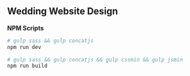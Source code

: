 ## Wedding Website Design

**NPM Scripts**
```bash
# gulp sass && gulp concatjs
npm run dev

# gulp sass && gulp concatjs && gulp cssmin && gulp jsmin
npm run build
```
